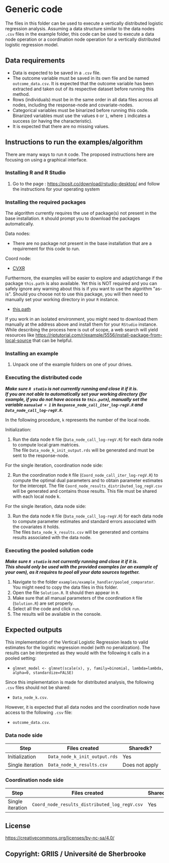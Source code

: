 # Generic code

The files in this folder can be used to execute a vertically distributed logistic regression analysis. Assuming a data structure similar to the data nodes `.csv` files in the example folder, this code can be used to execute a data node operation or a coordination node operation for a vertically distributed logistic regression model.

## Data requirements

- Data is expected to be saved in a `.csv` file.
- The outcome variable must be saved in its own file and be named `outcome_data.csv`. It is expected that the outcome variable has been extracted and taken out of its respective dataset before running this method.
- Rows (individuals) must be in the same order in all data files across all nodes, including the response-node and covariate-nodes.
- Categorical variables must be binarized before running this code. Binarized variables must use the values `0` or `1`, where `1` indicates a success (or having the characteristic).
- It is expected that there are no missing values.

## Instructions to run the examples/algorithm

There are many ways to run `R` code. The proposed instructions here are focusing on using a graphical interface.

### Installing R and R Studio

1. Go to the page : https://posit.co/download/rstudio-desktop/ and follow the instructions for your operating system

### Installing the required packages

The algorithm currently requires the use of package(s) not present in the base installation. `R` should prompt you to download the packages automatically.

Data nodes:
- There are no package not present in the base installation that are a requirement for this code to run.

Coord node:
- [CVXR](https://cran.r-project.org/web/packages/CVXR/index.html)

Furthermore, the examples will be easier to explore and adapt/change if the package `this.path` is also available. Yet this is NOT required and you can safely ignore any warning about this is if you want to use the algorithm "as-is". Should you choose not to use this package, you will then need to manually set your working directory in your `R` instance.

- [this.path](https://cran.r-project.org/package=this.path)

If you work in an isolated environment, you might need to download them manually at the address above and install them for your `RStudio` instance. While describing the process here is out of scope, a web search will yield resources like https://riptutorial.com/r/example/5556/install-package-from-local-source that can be helpful.

### Installing an example

1. Unpack one of the example folders on one of your drives.

### Executing the distributed code

***Make sure `R studio` is not currently running and close it if it is.***  
***If you are not able to automatically set your working directory (for example, if you do not have access to `this.path`), manually set the variable `manualwd = 1` in `Response_node_call_iter_log-regV.R` and  `Data_node_call_log-regV.R`.***

In the following procedure, `k` represents the number of the local node.

Initialization:

1. Run the data node `R` file (`Data_node_call_log-regV.R`) for each data node to compute local gram matrices.   
The file `Data_node_k_init_output.rds` will be generated and must be sent to the response-node.

For the single iteration, coordination node side:

2. Run the coordination node `R` file (`Coord_node_call_iter_log-regV.R`) to compute the optimal dual parameters and to obtain parameter estimates for the intercept.
The file `Coord_node_results_distributed_log_regV.csv` will be generated and contains those results.  This file must be shared with each local node k.  

For the single iteration, data node side:

3. Run the data node `R` file (`Data_node_call_log-regV.R`) for each data node to compute parameter estimates and standard errors associated with the covariates it holds.  
The files `Data_node_k_results.csv` will be generated and contains results associated with the data node. 

### Executing the pooled solution code

***Make sure `R studio` is not currently running and close it if it is.***  
***This should only be used with the provided examples (or an example of your own), as it requires to pool all your data sources together.***

1. Navigate to the folder `examples/example_handler/pooled_comparator`. You might need to copy the data files in this folder.
2. Open the file `Solution.R`. It should then appear in `R`.
3. Make sure that all manual parameters of the coordination `R` file (`Solution.R`) are set properly. 
4. Select all the code and click `run`.
5. The results will be available in the console.

## Expected outputs

This implementation of the Vertical Logistic Regression leads to valid estimates for the logistic regression model (with no penalization).
The results can be interpreted as they would with the following `R` calls in a pooled setting: 
- `glmnet_model <- glmnet(scale(x), y, family=binomial, lambda=lambda, alpha=0, standardize=FALSE)`

Since this implementation is made for distributed analysis, the following `.csv` files should not be shared:
- `Data_node_k.csv`.

However, it is expected that all data nodes and the coordination node have access to the following `.csv` file:
- `outcome_data.csv`.

### Data node side

| Step | Files created | Sharedk? |
| ----------- | ----------- | ----------- |
| Initialization | `Data_node_k_init_output.rds` | Yes |
| Single iteration | `Data_node_k_results.csv` | Does not apply |

### Coordination node side

| Step | Files created | Shared? |
| ----------- | ----------- | ----------- |
| Single iteration | `Coord_node_results_distributed_log_regV.csv` | Yes |

## License

https://creativecommons.org/licenses/by-nc-sa/4.0/

## Copyright: GRIIS / Université de Sherbrooke
